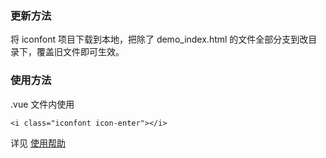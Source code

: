 ### 更新方法

将 iconfont 项目下载到本地，把除了 demo_index.html 的文件全部分支到改目录下，覆盖旧文件即可生效。

### 使用方法

.vue 文件内使用

```
<i class="iconfont icon-enter"></i>
```

详见 [使用帮助](https://www.iconfont.cn/help/detail?spm=a313x.7781069.1998910419.d8cf4382a&helptype=code)
